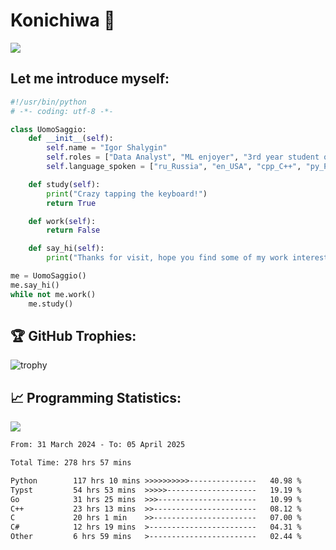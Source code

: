 # Konichiwa 👋
![](https://komarev.com/ghpvc/?username=IgorFandre&color=brightgreen)

## Let me introduce myself:
```py
#!/usr/bin/python
# -*- coding: utf-8 -*-

class UomoSaggio:
    def __init__(self):
        self.name = "Igor Shalygin"
        self.roles = ["Data Analyst", "ML enjoyer", "3rd year student of MIPT"]
        self.language_spoken = ["ru_Russia", "en_USA", "cpp_C++", "py_Python", "go_Golang"]

    def study(self):
        print("Crazy tapping the keyboard!")
        return True

    def work(self):
        return False

    def say_hi(self):
        print("Thanks for visit, hope you find some of my work interesting.")

me = UomoSaggio()
me.say_hi()
while not me.work()
    me.study()
```

## 🏆 GitHub Trophies:
![trophy](https://github-profile-trophy.vercel.app/?username=IgorFandre&title=MultiLanguage,Repositories,Commits,Experience,PullRequest,Reviews)

## 📈 Programming Statistics:

![](https://github-profile-summary-cards.vercel.app/api/cards/profile-details?username=IgorFandre&theme=solarized_dark)

<!--START_SECTION:waka-->

```txt
From: 31 March 2024 - To: 05 April 2025

Total Time: 278 hrs 57 mins

Python        117 hrs 10 mins >>>>>>>>>>---------------   40.98 %
Typst         54 hrs 53 mins  >>>>>--------------------   19.19 %
Go            31 hrs 25 mins  >>>----------------------   10.99 %
C++           23 hrs 13 mins  >>-----------------------   08.12 %
C             20 hrs 1 min    >>-----------------------   07.00 %
C#            12 hrs 19 mins  >------------------------   04.31 %
Other         6 hrs 59 mins   >------------------------   02.44 %
```

<!--END_SECTION:waka-->
